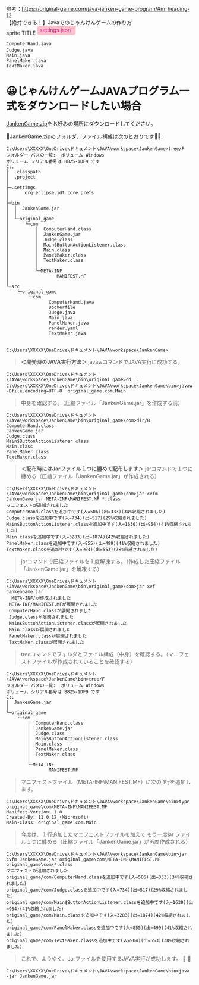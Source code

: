 参考：https://original-game.com/java-janken-game-program/#m_heading-13<br/>
【絶対できる！】Javaでのじゃんけんゲームの作り方<br/>
sprite TITLE <svg width="320" height="24">
<path d="M0 0 v18 a6 6 0 0 0 6 6 h92 a6 6 0 0 0 6 -6 v-18" fill="#FFC0CB" />
<text x="7" y="16" font-size="14" fill="#C71585">settings.json</text>
</svg>

<style background-color="pink">  $\textcolor{blue}{じゃんけんゲームJAVAプログラムファイル名一覧 }$</style> 

```
ComputerHand.java
Judge.java　
Main.java
PanelMaker.java
TextMaker.java
```

# :grinning:じゃんけんゲームJAVAプログラム一式をダウンロードしたい場合<br/>

[JankenGame.zip](https://github.com/RobotWork01/JAVA/blob/main/JankenGame.zip)をお好みの場所にダウンロードしてください。

:monocle_face:JankenGame.zipのフォルダ、ファイル構成は次のとおりです:tipping_hand_woman::
```
C:\Users\XXXXX\OneDrive\ドキュメント\JAVA\workspace\JankenGame>tree/F
フォルダー パスの一覧:  ボリューム Windows
ボリューム シリアル番号は B825-1DF9 です
C:.
│  .classpath
│  .project
│
├─.settings
│      org.eclipse.jdt.core.prefs
│
├─bin
│  │  JankenGame.jar
│  │
│  └─original_game
│      └─com
│          │  ComputerHand.class
│          │  JankenGame.jar
│          │  Judge.class
│          │  Main$ButtonActionListener.class
│          │  Main.class
│          │  PanelMaker.class
│          │  TextMaker.class
│          │
│          └─META-INF
│                  MANIFEST.MF
│
└─src
    └─original_game
        └─com
                ComputerHand.java
                Dockerfile
                Judge.java
                Main.java
                PanelMaker.java
                render.yaml
                TextMaker.java


C:\Users\XXXXX\OneDrive\ドキュメント\JAVA\workspace\JankenGame>
```

><b>＜開発時のJAVA実行方法＞</b>
> javawコマンドでJAVA実行に成功する。
```
C:\Users\XXXXX\OneDrive\ドキュメント\JAVA\workspace\JankenGame\bin\original_game>cd ..
C:\Users\XXXXX\OneDrive\ドキュメント\JAVA\workspace\JankenGame\bin>javaw -Dfile.encoding=UTF-8  original_game.com.Main
```
> 中身を確認する。（圧縮ファイル「JankenGame.jar」を作成する前）
```
C:\Users\XXXXX\OneDrive\ドキュメント\JAVA\workspace\JankenGame\bin\original_game\com>dir/B
ComputerHand.class
JankenGame.jar
Judge.class
Main$ButtonActionListener.class
Main.class
PanelMaker.class
TextMaker.class
```
> <b>＜配布時にはJarファイル１つに纏めて配布します＞</b>
> jarコマンドで１つに纏める（圧縮ファイル「JankenGame.jar」が作成される）
```
C:\Users\XXXXX\OneDrive\ドキュメント\JAVA\workspace\JankenGame\bin\original_game\com>jar cvfm JankenGame.jar META-INF\MANIFEST.MF *.class
マニフェストが追加されました
ComputerHand.classを追加中です(入=506)(出=333)(34%収縮されました)
Judge.classを追加中です(入=734)(出=517)(29%収縮されました)
Main$ButtonActionListener.classを追加中です(入=1630)(出=954)(41%収縮されました)
Main.classを追加中です(入=3283)(出=1874)(42%収縮されました)
PanelMaker.classを追加中です(入=855)(出=499)(41%収縮されました)
TextMaker.classを追加中です(入=904)(出=553)(38%収縮されました)
```

> jarコマンドで圧縮ファイルを１度解凍する。（作成した圧縮ファイル「JankenGame.jar」を解凍する）
```
C:\Users\XXXXX\OneDrive\ドキュメント\JAVA\workspace\JankenGame\bin\original_game\com>jar xvf JankenGame.jar
  META-INF/が作成されました
 META-INF/MANIFEST.MFが展開されました
 ComputerHand.classが展開されました
 Judge.classが展開されました
 Main$ButtonActionListener.classが展開されました
 Main.classが展開されました
 PanelMaker.classが展開されました
 TextMaker.classが展開されました
```
> treeコマンドでフォルダとファイル構成（中身）を確認する。（マニフェストファイルが作成されていることを確認する）
```
C:\Users\XXXXX\OneDrive\ドキュメント\JAVA\workspace\JankenGame\bin>tree/F
フォルダー パスの一覧:  ボリューム Windows
ボリューム シリアル番号は B825-1DF9 です
C:.
│  JankenGame.jar
│
└─original_game
    └─com
        │  ComputerHand.class
        │  JankenGame.jar
        │  Judge.class
        │  Main$ButtonActionListener.class
        │  Main.class
        │  PanelMaker.class
        │  TextMaker.class
        │
        └─META-INF
                MANIFEST.MF
```

> マニフェストファイル（META-INF\MANIFEST.MF）に次の 1行を追加します。
```
C:\Users\XXXXX\OneDrive\ドキュメント\JAVA\workspace\JankenGame\bin>type original_game\com\META-INF\MANIFEST.MF
Manifest-Version: 1.0
Created-By: 11.0.12 (Microsoft)
Main-Class: original_game.com.Main
```

> 今度は、１行追加したマニフェストファイルを加えて もう一度jar ファイル１つに纏める（圧縮ファイル「JankenGame.jar」が再度作成される）
```
C:\Users\XXXXX\OneDrive\ドキュメント\JAVA\workspace\JankenGame\bin>jar cvfm JankenGame.jar original_game\com\META-INF\MANIFEST.MF original_game\com\*.class
マニフェストが追加されました
original_game/com/ComputerHand.classを追加中です(入=506)(出=333)(34%収縮されました)
original_game/com/Judge.classを追加中です(入=734)(出=517)(29%収縮されました)
original_game/com/Main$ButtonActionListener.classを追加中です(入=1630)(出=954)(41%収縮されました)
original_game/com/Main.classを追加中です(入=3283)(出=1874)(42%収縮されました)
original_game/com/PanelMaker.classを追加中です(入=855)(出=499)(41%収縮されました)
original_game/com/TextMaker.classを追加中です(入=904)(出=553)(38%収縮されました)
```

> これで、ようやく、Jarファイルを使用するJAVA実行が成功します。 :tea: :sushi:
```
C:\Users\XXXXX\OneDrive\ドキュメント\JAVA\workspace\JankenGame\bin>java -jar JankenGame.jar
```
